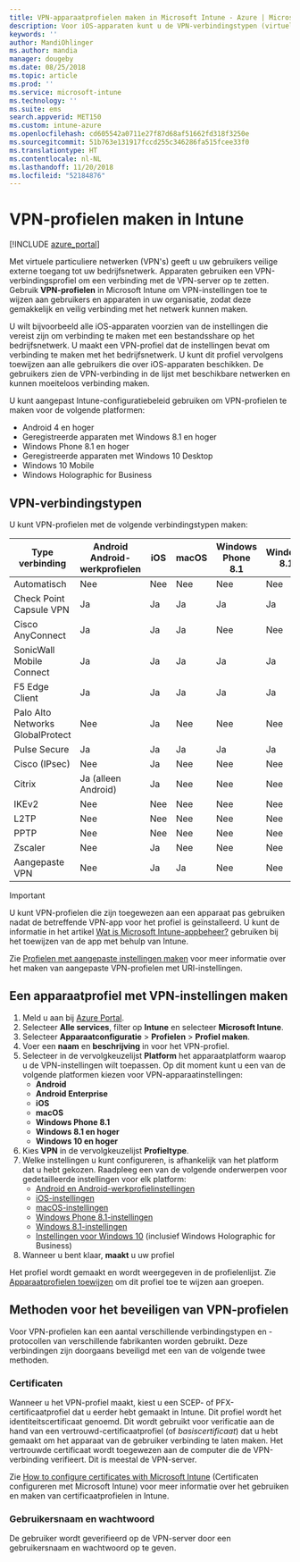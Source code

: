 ```yaml
---
title: VPN-apparaatprofielen maken in Microsoft Intune - Azure | Microsoft Docs
description: Voor iOS-apparaten kunt u de VPN-verbindingstypen (virtuele privénetwerken) bekijken, een VPN-apparaatprofiel maken in Azure Portal en uw opties bekijken voor het beveiligen van het VPN-profiel met certificaten, of een gebruikersnaam met wachtwoord in Microsoft Intune.
keywords: ''
author: MandiOhlinger
ms.author: mandia
manager: dougeby
ms.date: 08/25/2018
ms.topic: article
ms.prod: ''
ms.service: microsoft-intune
ms.technology: ''
ms.suite: ems
search.appverid: MET150
ms.custom: intune-azure
ms.openlocfilehash: cd605542a0711e27f87d68af51662fd318f3250e
ms.sourcegitcommit: 51b763e131917fccd255c346286fa515fcee33f0
ms.translationtype: HT
ms.contentlocale: nl-NL
ms.lasthandoff: 11/20/2018
ms.locfileid: "52184876"
---
```

# <a name="create-vpn-profiles-in-intune"></a>VPN-profielen maken in Intune

[!INCLUDE [azure_portal](./includes/azure_portal.md)]

Met virtuele particuliere netwerken (VPN's) geeft u uw gebruikers veilige externe toegang tot uw bedrijfsnetwerk. Apparaten gebruiken een VPN-verbindingsprofiel om een verbinding met de VPN-server op te zetten. Gebruik **VPN-profielen** in Microsoft Intune om VPN-instellingen toe te wijzen aan gebruikers en apparaten in uw organisatie, zodat deze gemakkelijk en veilig verbinding met het netwerk kunnen maken.

U wilt bijvoorbeeld alle iOS-apparaten voorzien van de instellingen die vereist zijn om verbinding te maken met een bestandsshare op het bedrijfsnetwerk. U maakt een VPN-profiel dat de instellingen bevat om verbinding te maken met het bedrijfsnetwerk. U kunt dit profiel vervolgens toewijzen aan alle gebruikers die over iOS-apparaten beschikken. De gebruikers zien de VPN-verbinding in de lijst met beschikbare netwerken en kunnen moeiteloos verbinding maken.

U kunt aangepast Intune-configuratiebeleid gebruiken om VPN-profielen te maken voor de volgende platformen:

* Android 4 en hoger
* Geregistreerde apparaten met Windows 8.1 en hoger
* Windows Phone 8.1 en hoger
* Geregistreerde apparaten met Windows 10 Desktop
* Windows 10 Mobile
* Windows Holographic for Business

## <a name="vpn-connection-types"></a>VPN-verbindingstypen

U kunt VPN-profielen met de volgende verbindingstypen maken:

|Type verbinding|Android<br>Android-werkprofielen|iOS|macOS|Windows Phone 8.1|Windows 8.1|Windows 10|
|-|-|-|-|-|-|-|
|Automatisch|Nee|Nee|Nee|Nee|Nee|Ja|
|Check Point Capsule VPN|Ja|Ja|Ja|Ja|Ja|Ja|
|Cisco AnyConnect|Ja|Ja|Ja|Nee|Nee|Nee|
|SonicWall Mobile Connect|Ja|Ja|Ja|Ja|Ja|Ja|
|F5 Edge Client|Ja|Ja|Ja|Ja|Ja|Ja|
|Palo Alto Networks GlobalProtect|Nee|Ja|Nee|Nee|Nee|Ja|
|Pulse Secure|Ja|Ja|Ja|Ja|Ja|Ja|
|Cisco (IPsec)|Nee|Ja|Nee|Nee|Nee|Nee|
|Citrix|Ja (alleen Android)|Ja|Nee|Nee|Nee|Ja|
|IKEv2|Nee|Nee|Nee|Nee|Nee|Ja|
|L2TP|Nee|Nee|Nee|Nee|Nee|Ja|
|PPTP|Nee|Nee|Nee|Nee|Nee|Ja|
|Zscaler|Nee|Ja|Nee|Nee|Nee|Nee|
|Aangepaste VPN|Nee|Ja|Ja|Nee|Nee|Nee|

> [!IMPORTANT]
> U kunt VPN-profielen die zijn toegewezen aan een apparaat pas gebruiken nadat de betreffende VPN-app voor het profiel is geïnstalleerd. U kunt de informatie in het artikel [Wat is Microsoft Intune-appbeheer?](app-management.md) gebruiken bij het toewijzen van de app met behulp van Intune.  

Zie [Profielen met aangepaste instellingen maken](custom-settings-configure.md) voor meer informatie over het maken van aangepaste VPN-profielen met URI-instellingen.

## <a name="create-a-device-profile-containing-vpn-settings"></a>Een apparaatprofiel met VPN-instellingen maken

1. Meld u aan bij [Azure Portal](https://portal.azure.com).
2. Selecteer **Alle services**, filter op **Intune** en selecteer **Microsoft Intune**.
3. Selecteer **Apparaatconfiguratie** > **Profielen** > **Profiel maken**.
4. Voer een **naam** en **beschrijving** in voor het VPN-profiel.
5. Selecteer in de vervolgkeuzelijst **Platform** het apparaatplatform waarop u de VPN-instellingen wilt toepassen. Op dit moment kunt u een van de volgende platformen kiezen voor VPN-apparaatinstellingen:
   - **Android**
   - **Android Enterprise**
   - **iOS**
   - **macOS**
   - **Windows Phone 8.1**
   - **Windows 8.1 en hoger**
   - **Windows 10 en hoger**
6. Kies **VPN** in de vervolgkeuzelijst **Profieltype**.
7. Welke instellingen u kunt configureren, is afhankelijk van het platform dat u hebt gekozen. Raadpleeg een van de volgende onderwerpen voor gedetailleerde instellingen voor elk platform:
   - [Android en Android-werkprofielinstellingen](vpn-settings-android.md)
   - [iOS-instellingen](vpn-settings-ios.md)
   - [macOS-instellingen](vpn-settings-macos.md)
   - [Windows Phone 8.1-instellingen](vpn-settings-windows-phone-8-1.md)
   - [Windows 8.1-instellingen](vpn-settings-windows-8-1.md)
   - [Instellingen voor Windows 10](vpn-settings-windows-10.md) (inclusief Windows Holographic for Business)
8. Wanneer u bent klaar, **maakt** u uw profiel

Het profiel wordt gemaakt en wordt weergegeven in de profielenlijst. Zie [Apparaatprofielen toewijzen](device-profile-assign.md) om dit profiel toe te wijzen aan groepen.

## <a name="methods-of-securing-vpn-profiles"></a>Methoden voor het beveiligen van VPN-profielen

Voor VPN-profielen kan een aantal verschillende verbindingstypen en -protocollen van verschillende fabrikanten worden gebruikt. Deze verbindingen zijn doorgaans beveiligd met een van de volgende twee methoden.

### <a name="certificates"></a>Certificaten

Wanneer u het VPN-profiel maakt, kiest u een SCEP- of PFX-certificaatprofiel dat u eerder hebt gemaakt in Intune. Dit profiel wordt het identiteitscertificaat genoemd. Dit wordt gebruikt voor verificatie aan de hand van een vertrouwd-certificaatprofiel (of *basiscertificaat*) dat u hebt gemaakt om het apparaat van de gebruiker verbinding te laten maken. Het vertrouwde certificaat wordt toegewezen aan de computer die de VPN-verbinding verifieert. Dit is meestal de VPN-server.

Zie [How to configure certificates with Microsoft Intune](certificates-configure.md) (Certificaten configureren met Microsoft Intune) voor meer informatie over het gebruiken en maken van certificaatprofielen in Intune.

### <a name="user-name-and-password"></a>Gebruikersnaam en wachtwoord

De gebruiker wordt geverifieerd op de VPN-server door een gebruikersnaam en wachtwoord op te geven.
